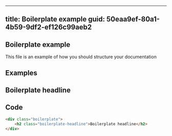 ﻿---
title: Boilerplate example
guid: 50eaa9ef-80a1-4b59-9df2-ef126c99aeb2
----
## Boilerplate example
This file is an example of how you should structure your documentation

## Examples
<div class="davanmonet-preview">
    <div class="boilerplate">
        <h2 class="boilerplate-headline">Boilerplate headline</h2>
    </div>
</div>

## Code
```html
<div class="boilerplate">
    <h2 class="boilerplate-headline">Boilerplate headline</h2>
</div>
```  
